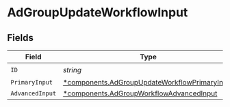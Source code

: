 # AdGroupUpdateWorkflowInput


## Fields

| Field                                                                                                         | Type                                                                                                          | Required                                                                                                      | Description                                                                                                   |
| ------------------------------------------------------------------------------------------------------------- | ------------------------------------------------------------------------------------------------------------- | ------------------------------------------------------------------------------------------------------------- | ------------------------------------------------------------------------------------------------------------- |
| `ID`                                                                                                          | *string*                                                                                                      | :heavy_check_mark:                                                                                            | N/A                                                                                                           |
| `PrimaryInput`                                                                                                | [*components.AdGroupUpdateWorkflowPrimaryInput](../../models/components/adgroupupdateworkflowprimaryinput.md) | :heavy_minus_sign:                                                                                            | N/A                                                                                                           |
| `AdvancedInput`                                                                                               | [*components.AdGroupWorkflowAdvancedInput](../../models/components/adgroupworkflowadvancedinput.md)           | :heavy_minus_sign:                                                                                            | N/A                                                                                                           |